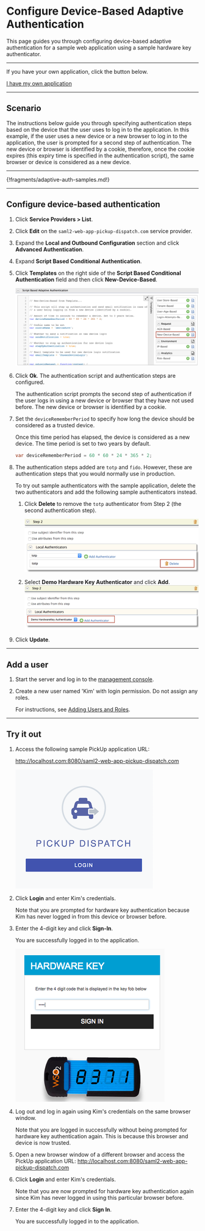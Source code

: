 # Configure Device-Based Adaptive Authentication

This page guides you through configuring device-based adaptive authentication for a sample web application using a sample hardware key authenticator. 

----

If you have your own application, click the button below.

<a class="samplebtn_a" href="../../guides/configure-adaptive-auth" target="_blank" rel="nofollow noopener">I have my own application</a>

----

## Scenario

The instructions below guide you through specifying authentication steps based on the device that the user uses to log in to the application. In this example, if the user uses a new device or a new browser to log in to the application, the user is prompted for a second step of authentication. The new device or browser is identified by a cookie, therefore, once the cookie expires (this expiry time is specified in the authentication script), the same browser or device is considered as a new device.

----

{!fragments/adaptive-auth-samples.md!}

----

## Configure device-based authentication

1.  Click **Service Providers > List**.

2.  Click **Edit** on the `saml2-web-app-pickup-dispatch.com` service provider.

3.  Expand the **Local and Outbound Configuration** section and click **Advanced Authentication**.

4.  Expand **Script Based Conditional Authentication**.

5.  Click **Templates** on the right side of the **Script Based Conditional Authentication** field and then click **New-Device-Based**. 

    ![device-based-template](../assets/img/samples/device-based-template.png)

6.  Click **Ok**. The authentication script and authentication steps
    are configured. 
    
    The authentication script prompts the second step of authentication if the user logs in using a new device or browser that they have not used before. The new device or browser is identified by a cookie.
    
7. Set the `deviceRememberPeriod` to specify how long the device should be considered as a trusted device. 

    Once this time period has elapsed, the device is considered as a new device. The time period is set to two years by default.
    
    ``` java
    var deviceRememberPeriod = 60 * 60 * 24 * 365 * 2; 
    ```

8. The authentication steps added are `totp` and `fido`. However, these are authentication steps that you would normally use in production. 

    To try out sample authenticators with the sample application, delete the two
    authenticators and add the following sample authenticators instead.

    1.  Click **Delete** to remove the `totp` authenticator from Step 2 (the
        second authentication step).
        
        ![delete authenticator](../assets/img/samples/delete-authenticator-1.png)
        
    2.  Select **Demo Hardware Key Authenticator** and click **Add**.  
        ![add new authenticator](../assets/img/samples/add-new-authenticator.png)

9.  Click **Update**.

----

## Add a user


1.  Start the server and log in to the [management console](insertlink).

2.  Create a new user named 'Kim' with login permission. Do not assign any roles.

    For instructions, see [Adding Users and Roles](insertlink).

----

## Try it out

1.  Access the following sample PickUp application URL:
    
    <http://localhost.com:8080/saml2-web-app-pickup-dispatch.com>

    ![dispatch-login](../assets/img/samples/dispatch-login.png)

2.  Click **Login** and enter Kim's credentials. 

    Note that you are prompted for hardware key authentication because Kim has never logged in from this device or browser before.  

3.  Enter the 4-digit key and click **Sign-In**. 

    You are successfully logged in to the application.  

    ![hardware-key-authenticator](../assets/img/samples/hardware-key-authenticator.png) 

4.  Log out and log in again using Kim's credentials on the same browser window. 

    Note that you are logged in successfully without being prompted for hardware key authentication again. This is because this browser and device is now trusted.  

5.  Open a new browser window of a different browser and access the
    PickUp application URL: <http://localhost.com:8080/saml2-web-app-pickup-dispatch.com>

6.  Click **Login** and enter Kim's credentials. 

    Note that you are now prompted for hardware key authentication again since Kim has never logged in using this particular browser before.

7.  Enter the 4-digit key and click **Sign In**. 

    You are successfully logged in to the application.